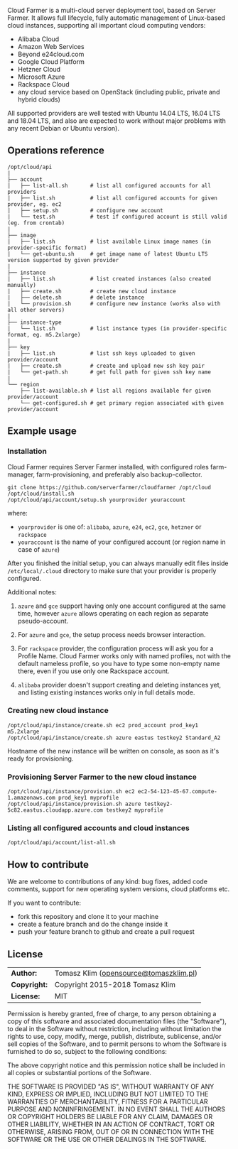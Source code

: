 Cloud Farmer is a multi-cloud server deployment tool, based on Server Farmer. It allows full lifecycle, fully automatic management of Linux-based cloud instances, supporting all important cloud computing vendors:

- Alibaba Cloud
- Amazon Web Services
- Beyond e24cloud.com
- Google Cloud Platform
- Hetzner Cloud
- Microsoft Azure
- Rackspace Cloud
- any cloud service based on OpenStack (including public, private and hybrid clouds)

All supported providers are well tested with Ubuntu 14.04 LTS, 16.04 LTS and 18.04 LTS, and also are expected to work without major problems with any recent Debian or Ubuntu version).


## Operations reference

```
/opt/cloud/api
|
├── account
|   ├── list-all.sh       # list all configured accounts for all providers
|   ├── list.sh           # list all configured accounts for given provider, eg. ec2
|   ├── setup.sh          # configure new account
|   └── test.sh           # test if configured account is still valid (eg. from crontab)
|
├── image
|   ├── list.sh           # list available Linux image names (in provider-specific format)
|   └── get-ubuntu.sh     # get image name of latest Ubuntu LTS version supported by given provider
|
├── instance
|   ├── list.sh           # list created instances (also created manually)
|   ├── create.sh         # create new cloud instance
|   ├── delete.sh         # delete instance
|   └── provision.sh      # configure new instance (works also with all other servers)
|
├── instance-type
|   └── list.sh           # list instance types (in provider-specific format, eg. m5.2xlarge)
|
├── key
|   ├── list.sh           # list ssh keys uploaded to given provider/account
|   ├── create.sh         # create and upload new ssh key pair
|   └── get-path.sh       # get full path for given ssh key name
|
└── region
    ├── list-available.sh # list all regions available for given provider/account
    └── get-configured.sh # get primary region associated with given provider/account
```


## Example usage

### Installation

Cloud Farmer requires Server Farmer installed, with configured roles farm-manager, farm-provisioning, and preferably also backup-collector.

```
git clone https://github.com/serverfarmer/cloudfarmer /opt/cloud
/opt/cloud/install.sh
/opt/cloud/api/account/setup.sh yourprovider youraccount
```

where:
- `yourprovider` is one of: `alibaba`, `azure`, `e24`, `ec2`, `gce`, `hetzner` or `rackspace`
- `youraccount` is the name of your configured account (or region name in case of `azure`)

After you finished the initial setup, you can always manually edit files inside `/etc/local/.cloud` directory to make sure that your provider is properly configured.

Additional notes:

1. `azure` and `gce` support having only one account configured at the same time, however `azure` allows operating on each region as separate pseudo-account.

2. For `azure` and `gce`, the setup process needs browser interaction.

3. For `rackspace` provider, the configuration process will ask you for a Profile Name. Cloud Farmer works only with named profiles, not with the default nameless profile, so you have to type some non-empty name there, even if you use only one Rackspace account.

4. `alibaba` provider doesn't support creating and deleting instances yet, and listing existing instances works only in full details mode.


### Creating new cloud instance

```
/opt/cloud/api/instance/create.sh ec2 prod_account prod_key1 m5.2xlarge
/opt/cloud/api/instance/create.sh azure eastus testkey2 Standard_A2
```

Hostname of the new instance will be written on console, as soon as it's ready for provisioning.

### Provisioning Server Farmer to the new cloud instance

```
/opt/cloud/api/instance/provision.sh ec2 ec2-54-123-45-67.compute-1.amazonaws.com prod_key1 myprofile
/opt/cloud/api/instance/provision.sh azure testkey2-5c82.eastus.cloudapp.azure.com testkey2 myprofile
```

### Listing all configured accounts and cloud instances

```
/opt/cloud/api/account/list-all.sh
```

## How to contribute

We are welcome to contributions of any kind: bug fixes, added code comments,
support for new operating system versions, cloud platforms etc.

If you want to contribute:
- fork this repository and clone it to your machine
- create a feature branch and do the change inside it
- push your feature branch to github and create a pull request

## License

|                      |                                          |
|:---------------------|:-----------------------------------------|
| **Author:**          | Tomasz Klim (<opensource@tomaszklim.pl>) |
| **Copyright:**       | Copyright 2015-2018 Tomasz Klim          |
| **License:**         | MIT                                      |

Permission is hereby granted, free of charge, to any person obtaining a copy
of this software and associated documentation files (the "Software"), to deal
in the Software without restriction, including without limitation the rights
to use, copy, modify, merge, publish, distribute, sublicense, and/or sell
copies of the Software, and to permit persons to whom the Software is
furnished to do so, subject to the following conditions:

The above copyright notice and this permission notice shall be included in all
copies or substantial portions of the Software.

THE SOFTWARE IS PROVIDED "AS IS", WITHOUT WARRANTY OF ANY KIND, EXPRESS OR
IMPLIED, INCLUDING BUT NOT LIMITED TO THE WARRANTIES OF MERCHANTABILITY,
FITNESS FOR A PARTICULAR PURPOSE AND NONINFRINGEMENT. IN NO EVENT SHALL THE
AUTHORS OR COPYRIGHT HOLDERS BE LIABLE FOR ANY CLAIM, DAMAGES OR OTHER
LIABILITY, WHETHER IN AN ACTION OF CONTRACT, TORT OR OTHERWISE, ARISING FROM,
OUT OF OR IN CONNECTION WITH THE SOFTWARE OR THE USE OR OTHER DEALINGS IN THE
SOFTWARE.
